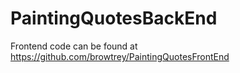 # PaintingQuotesBackEnd

Frontend code can be found at https://github.com/browtrey/PaintingQuotesFrontEnd
